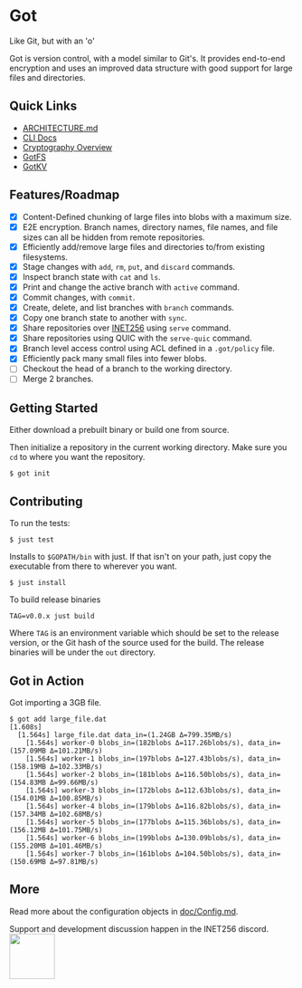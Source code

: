 # Got
Like Git, but with an 'o'

Got is version control, with a model similar to Git's.
It provides end-to-end encryption and uses an improved data structure with good support for large files and directories.

## Quick Links
- [ARCHITECTURE.md](./ARCHITECTURE.md)
- [CLI Docs](./doc/CLI.md)
- [Cryptography Overview](./doc/Cryptography.md)
- [GotFS](./pkg/gotfs/README.md)
- [GotKV](./pkg/gotkv/README.md)

## Features/Roadmap
- [x] Content-Defined chunking of large files into blobs with a maximum size.
- [x] E2E encryption. Branch names, directory names, file names, and file sizes can all be hidden from remote repositories.
- [x] Efficiently add/remove large files and directories to/from existing filesystems.
- [x] Stage changes with `add`, `rm`, `put`, and `discard` commands.
- [x] Inspect branch state with `cat` and `ls`.
- [x] Print and change the active branch with `active` command.
- [x] Commit changes, with `commit`.
- [x] Create, delete, and list branches with `branch` commands.
- [x] Copy one branch state to another with `sync`.
- [x] Share repositories over [INET256](https://github.com/inet256/inet256) using `serve` command.
- [x] Share repositories using QUIC with the `serve-quic` command.
- [x] Branch level access control using ACL defined in a `.got/policy` file.
- [x] Efficiently pack many small files into fewer blobs.
- [ ] Checkout the head of a branch to the working directory.
- [ ] Merge 2 branches.

## Getting Started
Either download a prebuilt binary or build one from source.

Then initialize a repository in the current working directory.
Make sure you `cd` to where you want the repository.
```shell
$ got init
```

## Contributing
To run the tests:
```shell
$ just test
```

Installs to `$GOPATH/bin` with just.
If that isn't on your path, just copy the executable from there to wherever you want.

```shell
$ just install
```

To build release binaries
```shell
TAG=v0.0.x just build
```
Where `TAG` is an environment variable which should be set to the release version, or the Git hash of the source used for the build.
The release binaries will be under the `out` directory.

## Got in Action
Got importing a 3GB file.
```shell
$ got add large_file.dat
[1.608s]
  [1.564s] large_file.dat data_in=(1.24GB Δ=799.35MB/s)
    [1.564s] worker-0 blobs_in=(182blobs Δ=117.26blobs/s), data_in=(157.09MB Δ=101.21MB/s)
    [1.564s] worker-1 blobs_in=(197blobs Δ=127.43blobs/s), data_in=(158.19MB Δ=102.33MB/s)
    [1.564s] worker-2 blobs_in=(181blobs Δ=116.50blobs/s), data_in=(154.83MB Δ=99.66MB/s)
    [1.564s] worker-3 blobs_in=(172blobs Δ=112.63blobs/s), data_in=(154.01MB Δ=100.85MB/s)
    [1.564s] worker-4 blobs_in=(179blobs Δ=116.82blobs/s), data_in=(157.34MB Δ=102.68MB/s)
    [1.564s] worker-5 blobs_in=(177blobs Δ=115.36blobs/s), data_in=(156.12MB Δ=101.75MB/s)
    [1.564s] worker-6 blobs_in=(199blobs Δ=130.09blobs/s), data_in=(155.20MB Δ=101.46MB/s)
    [1.564s] worker-7 blobs_in=(161blobs Δ=104.50blobs/s), data_in=(150.69MB Δ=97.81MB/s)
```

## More
Read more about the configuration objects in [doc/Config.md](./doc/Config.md).

Support and development discussion happen in the INET256 discord.
[<img src="https://discord.com/assets/cb48d2a8d4991281d7a6a95d2f58195e.svg" width="80">](https://discord.gg/TWy6aVWJ7f)
